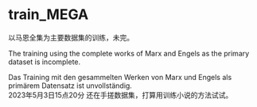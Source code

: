 # train_MEGA
以马恩全集为主要数据集的训练，未完。<br>

The training using the complete works of Marx and Engels as the primary dataset is incomplete.<br>

Das Training mit den gesammelten Werken von Marx und Engels als primärem Datensatz ist unvollständig.
<br>
2023年5月3日15点20分 还在手搓数据集，打算用训练小说的方法试试。
